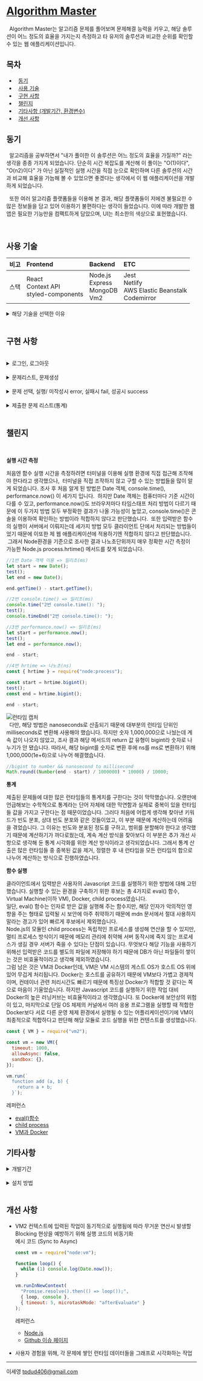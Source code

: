 # [Algorithm Master](https://www.algorithmweb.site)

&nbsp; Algorithm Master는 알고리즘 문제를 풀어보며 문제해결 능력을 키우고, 해당 솔루션이 어느 정도의 효율을 가지는지 측정하고 타 유저의 솔루션과 비교한 순위를 확인할 수 있는 웹 애플리케이션입니다.

## 목차

- &nbsp; [동기](#동기)
- &nbsp; [사용 기술](#사용-기술)
- &nbsp; [구현 사항](#구현-사항)
- &nbsp; [챌린지](#챌린지)
- &nbsp; [기타사항 (개발기간, 환경변수)](#기타사항)
- &nbsp; [개선 사항](#개선-사항)

## 동기

&nbsp; 알고리즘을 공부하면서 "내가 풀이한 이 솔루션은 어느 정도의 효율을 가질까?" 라는 생각을 종종 가지게 되었습니다. 단순히 시간 복잡도를 계산해 이 풀이는 "O(1)이다", "O(n2)이다" 가 아닌 실질적인 실행 시간을 직접 눈으로 확인하며 다른 솔루션의 시간과 비교해 효율을 가늠해 볼 수 있었으면 좋겠다는 생각에서 이 웹 애플리케이션을 개발하게 되었습니다.

&nbsp; 또한 여러 알고리즘 플랫폼들을 이용해 본 결과, 해당 플랫폼들이 저에겐 불필요한 수 많은 정보들을 담고 있어 이용하기 불편하다는 생각이 들었습니다. 이에 따라 개발한 웹 앱은 필요한 기능만을 컴팩트하게 담았으며, UI는 최소한의 색상으로 표현했습니다.

<br>

## 사용 기술

| 비고 | Frontend                                      | Backend                                  | ETC                                                        |
| :--- | :-------------------------------------------- | :--------------------------------------- | :--------------------------------------------------------- |
| 스택 | React<br>Context API<br>styled-components<br> | Node.js<br>Express<br>MongoDB<br>Vm2<br> | Jest<br>Netlify<br>AWS Elastic Beanstalk<br>Codemirror<br> |

<details>
<summary>해당 기술을 선택한 이유</summary>
<div markdown="1">

1. Context API : 상태 변화가 빈번하지 않은 사용자의 로그인 상태를 위한 전역 상태 관리 방법이 필요했기 때문에 Redux나 Recoil 등의 상태관리 라이브러리는 불필요할 것으로 판단하여 React의 Context API를 사용하였습니다.
2. VM2 : 보안상의 이점이 있어 VM2를 사용하였습니다.
3. Jest : Test Runner, Test Matcher, Test Mock가 통합되어 있는 프레임워크라 편리하게 사용 가능

</div>
</details>
<br>

## 구현 사항

<br>

<details>
<summary>로그인, 로그아웃</summary>
<div markdown="1">

![로그인,로그아웃](https://user-images.githubusercontent.com/95858555/206607324-8babcc0e-2604-4500-bae6-9696fc1c84b1.gif)

</div>
</details>
<br>

<details>
<summary>문제리스트, 문제생성</summary>
<div markdown="1">

![문제생성](https://user-images.githubusercontent.com/95858555/206607314-23c165d4-767c-4cf1-90b6-ef6829171e89.gif)

</div>
</details>
<br>

<details>
<summary>문제 선택, 실행/ 미작성시 error, 실패시 fail, 성공시 success</summary>
<div markdown="1">

![문제풀이](https://user-images.githubusercontent.com/95858555/206607322-0addeefc-1475-429b-b346-5b0a06ec316d.gif)

</div>
</details>
<br>

<details>
<summary>제출한 문제 리스트(통계)</summary>
<div markdown="1">

![통계](https://user-images.githubusercontent.com/95858555/206607323-503a466a-0e77-4ef0-86b9-485cf75abd18.gif)

</div>
</details>
<br>

## 챌린지

<br>

**실행 시간 측정**

처음엔 함수 실행 시간을 측정하려면 터미널을 이용해 실행 환경에 직접 접근해 조작해야 한다라고 생각했으나, &nbsp;터미널을 직접 조작하지 않고 구할 수 있는 방법들을 많이 알게 되었습니다.
조사 후 처음 알게 된 방법은 Date 객체, console.time(), performance.now() 이 세가지 입니다.
&nbsp;하지만 Date 객체는 컴퓨터마다 기준 시간이 다를 수 있고, performance.now()도 브라우저마다 타임스태프 처리 방법이 다르기 때문에 이 두가지 방법 모두 부정확한 결과가 나올 가능성이 높았고, console.time()은 콘솔을 이용하여 확인하는 방법이라 적합하지 않다고 판단했습니다.
&nbsp;또한 입력받은 함수의 실행이 서버에서 이뤄지는데 세가지 방법 모두 클라이언트 단에서 처리되는 방법들이었기 때문에 이또한 제 웹 애플리케이션에 적용하기엔 적합하지 않다고 판단했습니다.
&nbsp;그래서 Node환경을 기준으로 조사한 결과 나노초단위까지 매우 정확한 시간 측정이 가능한 Node.js process.hrtime() 메서드를 찾게 되었습니다.

```js
//1번 Date 객체 이용 => 밀리초(ms)
let start = new Date();
test();
let end = new Date();

end.getTime() - start.getTime();

//2번 console.time() => 밀리초(ms)
console.time("2번 console.time(): ");
test();
console.timeEnd("2번 console.time(): ");

//3번 performance.now() => 밀리초(ms)
let start = performance.now();
test();
let end = performance.now();

end - start;

//4번 hrtime => 나노초(ns)
const { hrtime } = require("node:process");

const start = hrtime.bigint();
test();
const end = hrtime.bigint();

end - start;
```

![런타임 캡처](https://user-images.githubusercontent.com/95858555/215499188-8b7c03d4-7dcc-48f3-abfb-9dc0b9f3e3ee.JPG)<br>
&nbsp; 다만, 해당 방법은 nanoseconds로 산출되기 때문에 대부분의 런타임 단위인 milliseconds로 변환해 사용해야 했습니다. 하지만 숫자 1,000,000으로 나눴는데 계속 값이 나오지 않았고, 조사 결과 해당 메서드의 return 값 유형이 bigint라 숫자로 나누기가 안 됐습니다. 따라서, 해당 bigint를
숫자로 변환 후에 ns를 ms로 변환하기 위해 1,000,000(1e+6)으로 나누어 해결했습니다.

```js
//bigint to number && nanosecond to millisecond
Math.round((Number(end - start) / 1000000) * 10000) / 10000;
```

**통계**

제출된 문제들에 대한 많은 런타임들의 통계치를 구한다는 것이 막막했습니다. 오랜만에 언급해보는 수학적으로 통계라는 단어 자체에 대한 막연함과 실제로 중복이 있을 런타임들 값을 가지고 구한다는 점 때문이었습니다. 그러다 처음에 어렵게 생각해 찾아낸 키워드가 빈도 분포, 상대 빈도 분포와 같은 것들이었고, 이 부분 때문에 계산하는데 어려움을 겪었습니다.
그 이유는 빈도와 분포된 정도를 구하고, 범위를 분할해야 한다고 생각했기 때문에 계산하기가 까다로웠는데, 계속 계산 방식을 찾아보다 이 부분은 추가 개선 사항으로 생각해 둔 통계 시각화를 위한 계산 방식이라고 생각되었습니다. 그래서 통계 산출은 많은 런타임들 중 중복된 값을 제거, 정렬한 후 내 런타임을 모든 런타임의 합으로 나누어 계산하는 방식으로 진행하였습니다.

**함수 실행**

클라이언트에서 입력받은 사용자의 Javascript 코드를 실행하기 위한 방법에 대해 고민했습니다.
실행할 수 있는 환경을 구축하기 위한 후보는 총 4가지로 eval() 함수, Virtual Machine(이하 VM), Docker, child process였습니다.
<br>
일단, eval() 함수는 인자로 받은 값을 실행해 주는 함수지만, 해당 인자가 악의적인 영향을 주는 형태로 입력될 시 보안에 아주 취약하기 때문에 mdn 문서에서 절대 사용하지 말라는 경고가 있어 빠르게 후보에서 제외했습니다.
<br>
Node.js의 모듈인 child process는 독립적인 프로세스를 생성해 연산을 할 수 있지만, 멀티 프로세스 방식이기 때문에 메모리 관리에 취약해 서버 동작시에 죽지 않는 프로세스가 생길 경우 서버가 죽을 수 있다는 단점이 있습니다. 무엇보다 해당 기능을 사용하기 위해선 입력받은 코드를 별도의 파일에 저장해야 하기 때문에 DB가 아닌 파일들이 쌓이는 것은 비효율적이라고 생각해 제외하였습니다.
<br>
그럼 남은 것은 VM과 Docker인데, VM은 VM 시스템의 게스트 OS가 호스트 OS 위에 있어 무겁게 처리됩니다. Docker는 호스트를 공유하기 때문에 VM보다 가볍고 경제적이며, 컨테이너 관련 처리시간도 빠르기 때문에 특징상 Docker가 적합할 것 같다는 쪽으로 마음이 기울었습니다.
하지만 Javascript 코드를 실행하기 위한 작업 대비 Docker의 높은 러닝커브는 비효율적이라고 생각했습니다. 또 Docker에 보안상의 위험이 있고, 마지막으로 단일 OS 체제의 커널에서 여러 응용 프로그램을 실행할 때 적합한 Docker보다 서로 다른 운영 체제 환경에서 실행될 수 있는 어플리케이션이기에 VM이 최종적으로 적합하다고 판단해 해당 모듈로 코드 실행을 위한 컨텐스트를 생성했습니다.

```js
const { VM } = require("vm2");

const vm = new VM({
  timeout: 1000,
  allowAsync: false,
  sandbox: {},
});

vm.run(`
  function add (a, b) {
    return a + b;
  }`);
```

레퍼런스

- [eval()함수](https://developer.mozilla.org/ko/docs/Web/JavaScript/Reference/Global_Objects/eval)
- [child process](https://sungmun.github.io/TIL/NodeJs/2018-04-19_ChildProcessManual.html)
- [VM과 Docker](https://cloudacademy.com/blog/docker-vs-virtual-machines-differences-you-should-know/)

## 기타사항

<details>
<summary>개발기간</summary>
<div markdown="1">

| **날짜**             | 구현 사항                                                   |
| :------------------- | :---------------------------------------------------------- |
| 22.11.24 ~ 25(2일)   | 프로젝트 기획 <br> 아이디어 확정, 칸반, DB 스키마, API Docs |
| 22.11.26 ~ 12.2(7일) | 메인 기능 구현                                              |
| 22.12.3 ~ 8(7일)     | 메인 기능 마무리 및 배포(Netlify, AWS Elastic Beanstalk)    |

</div>
</details>
<br>

<details>
<summary>설치 방법</summary>
<div markdown="1">

```js
git clone <Frontend or Backend git url>
npm install
npm start
```

**Frontend 환경 변수(.env)**

```
REACT_APP_FIREBASE_API_KEY=<YOUR_FIREBASE_API_KEY>
REACT_APP_FIREBASE_AUTH_DOMAIN=<YOUR_FIREBASE_AUTH_DOMAIN>
REACT_APP_FIREBASE_PROJECT_ID=<YOUR_FIREBASE_PROJECT_ID>
REACT_APP_SERVER_HOST=<YOUR_SERVER_HOST>
```

**Backend 환경 변수(.env)**

```
PORT=<YOUR_SERVER_PORT>
MONGODB_URL=<YOUR_MONGODB_URL>
CLIENT_HOST=<YOUR_CLIENT_HOST>
```

</div>
</details>
<br>

## 개선 사항

- VM2 컨텍스트에 입력된 작업이 동기적으로 실행됨에 따라 무거운 연산시 발생할 Blocking 현상을 예방하기 위해 실행 코드의 비동기화<br>
  예시 코드 (Sync to Async)<br>

  ```js
  const vm = require("node:vm");

  function loop() {
    while (1) console.log(Date.now());
  }

  vm.runInNewContext(
    "Promise.resolve().then(() => loop());",
    { loop, console },
    { timeout: 5, microtaskMode: "afterEvaluate" }
  );
  ```

  레퍼런스

  - [Node.js](https://nodejs.org/api/vm.html)<br>
  - [Github 이슈 페이지](https://github.com/patriksimek/vm2/issues/80)

- 사용자 경험을 위해, 각 문제에 쌓인 런타임 데이터들을 그래프로 시각화하는 작업

---

이세영 tpdud406@gmail.com
